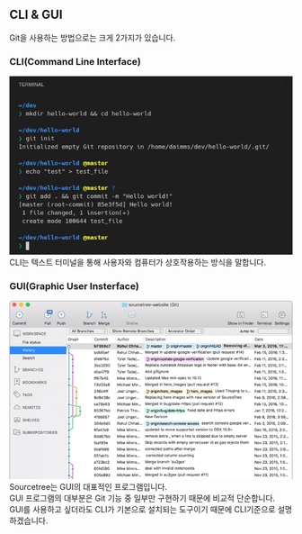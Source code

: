 ## CLI & GUI

Git을 사용하는 방법으로는 크게 2가지가 있습니다. <br />

### CLI(Command Line Interface)
![CLI](./img/cli.png)
CLI는 텍스트 터미널을 통해 사용자와 컴퓨터가 상호작용하는 방식을 말합니다.


### GUI(Graphic User Insterface)
![sourcetree](./img/sourcetree.png)
Sourcetree는 GUI의 대표적인 프로그램입니다. <br />
GUI 프로그램의 대부분은 Git 기능 중 일부만 구현하기 때문에 비교적 단순합니다. <br />
GUI를 사용하고 싶더라도 CLI가 기본으로 설치되는 도구이기 때문에 CLI기준으로 설명하겠습니다. <br />

